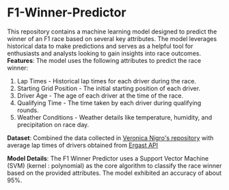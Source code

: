 # F1-Winner-Predictor
This repository contains a machine learning model designed to predict the winner of an F1 race based on several key attributes. The model leverages historical data to make predictions and serves as a helpful tool for enthusiasts and analysts looking to gain insights into race outcomes.
**Features**:
The model uses the following attributes to predict the race winner:

1. Lap Times - Historical lap times for each driver during the race.
2. Starting Grid Position - The initial starting position of each driver.
3. Driver Age - The age of each driver at the time of the race.
4. Qualifying Time - The time taken by each driver during qualifying rounds.
5. Weather Conditions - Weather details like temperature, humidity, and precipitation on race day.

**Dataset**:
Combined the data collected in [Veronica Nigro's repository](https://github.com/veronicanigro/Formula_1/tree/master/data%20modelling) with average lap times of drivers obtained from [Ergast API](https://ergast.com/mrd/)

**Model Details**:
The F1 Winner Predictor uses a Support Vector Machine (SVM) (kernel : polynomial) as the core algorithm to classify the race winner based on the provided attributes.
The model exhibited an accuracy of about 95%.
